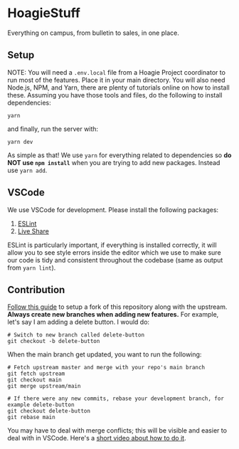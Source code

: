 # HoagieStuff
Everything on campus, from bulletin to sales, in one place. 

## Setup
NOTE: You will need a `.env.local` file from a Hoagie Project coordinator to run most of the features. Place it in your main directory. You will also need Node.js, NPM, and Yarn, there are plenty of tutorials online on how to install these.
Assuming you have those tools and files, do the following to install dependencies:
```
yarn
```
and finally, run the server with:
```
yarn dev
```
As simple as that! We use `yarn` for everything related to dependencies so **do NOT use `npm install`** when you are trying to add new packages. Instead use `yarn add`.

## VSCode
We use VSCode for development. Please install the following packages:

1. [ESLint](https://marketplace.visualstudio.com/items?itemName=dbaeumer.vscode-eslint)
1. [Live Share](https://marketplace.visualstudio.com/items?itemName=MS-vsliveshare.vsliveshare)

ESLint is particularly important, if everything is installed correctly, it will allow you to see style errors inside the editor which we use to make sure our code is tidy and consistent throughout the codebase (same as output from `yarn lint`).
## Contribution
[Follow this guide](https://github.com/HoagieClub/help/wiki/Working-on-repositories) to setup a fork of this repository along with the upstream. 
**Always create new branches when adding new features.** For example, let's say I am adding a delete button. I would do:
```
# Switch to new branch called delete-button
git checkout -b delete-button
```

When the main branch get updated, you want to run the following:
```
# Fetch upstream master and merge with your repo's main branch
git fetch upstream
git checkout main
git merge upstream/main

# If there were any new commits, rebase your development branch, for example delete-button
git checkout delete-button
git rebase main
```
You may have to deal with merge conflicts; this will be visible and easier to deal with in VSCode. Here's a [short video about how to do it](https://www.youtube.com/watch?v=QmKdodJU-js).
